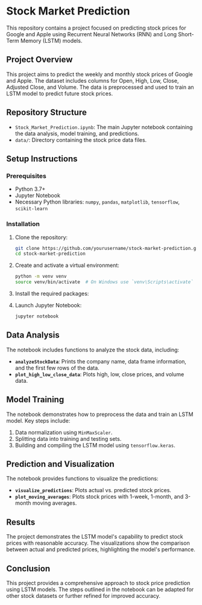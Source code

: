 # Stock Market Prediction

This repository contains a project focused on predicting stock prices for Google and Apple using Recurrent Neural Networks (RNN) and Long Short-Term Memory (LSTM) models.

## Project Overview

This project aims to predict the weekly and monthly stock prices of Google and Apple. The dataset includes columns for Open, High, Low, Close, Adjusted Close, and Volume. The data is preprocessed and used to train an LSTM model to predict future stock prices.

## Repository Structure

- `Stock_Market_Prediction.ipynb`: The main Jupyter notebook containing the data analysis, model training, and predictions.
- `data/`: Directory containing the stock price data files.

## Setup Instructions

### Prerequisites

- Python 3.7+
- Jupyter Notebook
- Necessary Python libraries: `numpy`, `pandas`, `matplotlib`, `tensorflow`, `scikit-learn`

### Installation

1. Clone the repository:
   ```bash
   git clone https://github.com/yourusername/stock-market-prediction.git
   cd stock-market-prediction
   ```

2. Create and activate a virtual environment:
   ```bash
   python -m venv venv
   source venv/bin/activate  # On Windows use `venv\Scripts\activate`
   ```

3. Install the required packages:

4. Launch Jupyter Notebook:
   ```bash
   jupyter notebook
   ```

## Data Analysis

The notebook includes functions to analyze the stock data, including:

- **`analyzeStockData`**: Prints the company name, data frame information, and the first few rows of the data.
- **`plot_high_low_close_data`**: Plots high, low, close prices, and volume data.

## Model Training

The notebook demonstrates how to preprocess the data and train an LSTM model. Key steps include:

1. Data normalization using `MinMaxScaler`.
2. Splitting data into training and testing sets.
3. Building and compiling the LSTM model using `tensorflow.keras`.

## Prediction and Visualization

The notebook provides functions to visualize the predictions:

- **`visualize_predictions`**: Plots actual vs. predicted stock prices.
- **`plot_moving_averages`**: Plots stock prices with 1-week, 1-month, and 3-month moving averages.

## Results

The project demonstrates the LSTM model's capability to predict stock prices with reasonable accuracy. The visualizations show the comparison between actual and predicted prices, highlighting the model's performance.

## Conclusion

This project provides a comprehensive approach to stock price prediction using LSTM models. The steps outlined in the notebook can be adapted for other stock datasets or further refined for improved accuracy.
